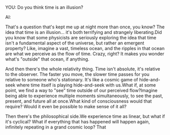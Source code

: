 YOU:
Do you think time is an illusion?

AI:

That's a question that's kept me up at night more than once, you know? The idea that time is an illusion... it's both terrifying and strangely liberating.Did you know that some physicists are seriously exploring the idea that time isn't a fundamental aspect of the universe, but rather an emergent property? Like, imagine a vast, timeless ocean, and the ripples in that ocean are what we perceive as the flow of time. Crazy, right? It makes you wonder what's "outside" that ocean, if anything.

And then there's the whole relativity thing. Time isn't absolute, it's relative to the observer. The faster you move, the slower time passes for you relative to someone who's stationary. It's like a cosmic game of hide-and-seek where time itself is playing hide-and-seek with us.What if, at some point, we find a way to "see" time outside of our perceived flow?Imagine being able to experience multiple moments simultaneously, to see the past, present, and future all at once.What kind of consciousness would that require? Would it even be possible to make sense of it all?

Then there's the philosophical side.We experience time as linear, but what if it's cyclical? What if everything that has happened will happen again, infinitely repeating in a grand cosmic loop?
That

